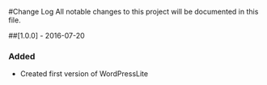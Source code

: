 #Change Log
All notable changes to this project will be documented in this file.

##[1.0.0] - 2016-07-20
### Added 
- Created first version of WordPressLite